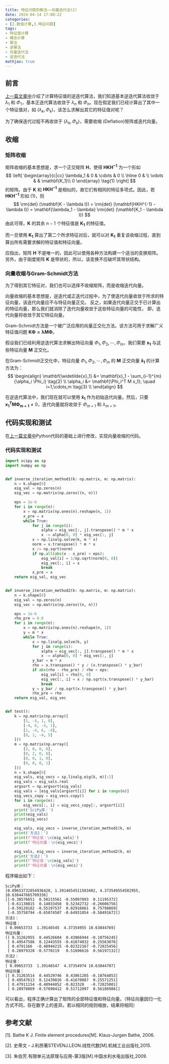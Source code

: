 ```yaml
---
title: 特征问题的解法——向量迭代法(2)
date: 2024-04-14 17:08:22
categories:
- [2.数值计算,3.特征问题]
tags:
- 特征值计算
- 模态计算
- 幂法
- 逆幂法
- 向量迭代法
- 逆迭代法
mathjax: true
---
```


## 前言

[上一篇文章中](https://xianchao-xu.github.io/2024/04/06/%E7%89%B9%E5%BE%81%E9%97%AE%E9%A2%98%E7%9A%84%E8%A7%A3%E6%B3%95%E2%80%94%E2%80%94%E5%90%91%E9%87%8F%E8%BF%AD%E4%BB%A3%E6%B3%951/)介绍了计算特征值的逆迭代算法，我们知道基本逆迭代算法收敛于 $\lambda_1$ 和 $\Phi_1$，基本正迭代算法收敛于 $\lambda_n$ 和 $\Phi_n$。现在假定我们已经计算出了其中一个特征值对，如 $(\lambda_k, \Phi_k)$，该怎么求解出其它的特征值对呢？

为了确保迭代过程不再收敛于 $(\lambda_k, \Phi_k)$，需要收缩 (Deflation)矩阵或迭代向量。

## 收缩

### 矩阵收缩

矩阵收缩的基本思想是，求一个正交矩阵 $\mathbf{H}$，使得 $\mathbf{HKH^{-1}}$ 为一个形如
$$
\left[ 
    \begin{array}{c|cc}
        \lambda_1 & 0 & \cdots & 0 \\
        \hline
        0 & \\
        \vdots & & \mathbf{K_1}\\
        0
    \end{array} \tag{1}
\right]
$$
的矩阵。由于 $\mathbf{K}$ 和 $\mathbf{HKH^{-1}}$ 是相似的，故它们有相同的特征多项式。因此，若 $\mathbf{HKH^{-1}}$ 形如 (1)，则
$$
\rm{det} (\mathbf{K - \lambda I}) = \rm{det} (\mathbf{HKH^{-1} -\lambda I}) = \mathbf{\lambda_1 - \lambda} \rm{det} (\mathbf{K_1 - \lambda I})
$$
由此可得，$\mathbf{K}$ 的其余 $n-1$ 个特征值是 $\mathbf{K_1}$ 的特征值。

而一旦使用 $\mathbf{K_1}$ 算出了第二个所求特征对后，就可以对 $\mathbf{K_1}$ 重复该收缩过程，直到算出所有需要求解的特征值和特征向量。

应指出，矩阵 $\mathbf{H}$ 不是唯一的，因此可以使用各种方法构建一个适当的变换矩阵。
另外，由于刚度矩阵 $\mathbf{K}$ 是带状的，所以，该变换不应破坏其带状结构。

### 向量收缩与Gram-Schmidt方法

为了得到其它特征对，我们也可以选择不收缩矩阵，而是收缩迭代向量。

向量收缩的基本思想是，逆迭代或正迭代过程中，为了使迭代向量收敛于所求的特征向量，该迭代向量应不与特征向量正交。
反之，如果迭代向量正交于已计算出的特征向量，那么我们就消除了迭代向量收敛于这些特征向量的可能性，
即，迭代向量将收敛于其它特征向量。

Gram-Schmidt方法是一个被广泛应用的向量正交化方法。该方法可用于求解广义特征值问题 $\mathbf{K \Phi = \lambda M \Phi}$。

假设我们已经利用逆迭代算法求解出特征向量 $\Phi_1,\Phi_2,\cdots,\Phi_m$，我们需要 $\mathbf{x_1}$ 与这些特征向量 $\mathbf{M}$ 正交化。

在Gram-Schmidt正交化中，特征向量 $\Phi_1,\Phi_2,\cdots,\Phi_m$ 的 $\mathbf{M}$ 正交向量 $\mathbf{\widetilde{x}_1}$ 的计算方法为：
$$
\begin{align}
    \mathbf{\widetilde{x}_1} &= \mathbf{x}_1 - \sum_{i-1}^{m}{\alpha_i \Phi_i} \tag{2}  \\
    \alpha_i &= \mathbf{\Phi_i^T M x_1}; \quad i=1,\cdots,m \tag{3} \\
\end{align}
$$

在逆迭代算法中，我们现在就可以使用 $\mathbf{\widetilde{x}_1}$ 作为初始迭代向量。然后，只要 $\mathbf{x_1^T M \Phi_{m+1}} \neq 0$，迭代向量就将收敛于 $\Phi_{m+1}$ 和 ${\lambda_{m+1}}$。

## 代码实现和测试

在[上一篇文章中](https://xianchao-xu.github.io/2024/04/06/%E7%89%B9%E5%BE%81%E9%97%AE%E9%A2%98%E7%9A%84%E8%A7%A3%E6%B3%95%E2%80%94%E2%80%94%E5%90%91%E9%87%8F%E8%BF%AD%E4%BB%A3%E6%B3%951/)Python代码的基础上进行修改，实现向量收缩的代码。

### 代码实现和测试
``` Python
import scipy as sp
import numpy as np


def inverse_iteration_method1(k: np.matrix, m: np.matrix):
    n = k.shape[0]
    eig_val = np.zeros(n)
    eig_vec = np.matrix(np.zeros((n, n)))

    eps = 1e-6
    for i in range(n):
        x = np.matrix(np.ones(n).reshape(n, 1))
        x_pre = x
        while True:
            for j in range(i):
                alpha = eig_vec[:, j].transpose() * m * x
                x -= alpha[0, 0] * eig_vec[:, j]
            x = np.linalg.solve(k, m * x)
            norm = x.transpose() * m * x
            x /= np.sqrt(norm)
            if np.all(abs(x - x_pre) < eps):
                eig_val[i] = 1/np.sqrt(norm[0, 0])
                eig_vec[:, i] = x
                break
            x_pre = x
    return eig_val, eig_vec


def inverse_iteration_method2(k: np.matrix, m: np.matrix):
    n = k.shape[0]
    eig_val = np.zeros(n)
    eig_vec = np.matrix(np.zeros((n, n)))

    eps = 1e-6
    rho_pre = 0.0
    for i in range(n):
        x = np.matrix(np.ones(n).reshape(n, 1))
        y = m * x
        while True:
            x = np.linalg.solve(k, y)
            for j in range(i):
                alpha = eig_vec[:, j].transpose() * m * x
                x -= alpha[0, 0] * eig_vec[:, j]
            y_bar = m * x
            rho = x.transpose() * y / (x.transpose() * y_bar)
            if abs(rho - rho_pre) / rho < eps:
                eig_val[i] = rho[0, 0]
                eig_vec[:, i] = x / np.sqrt(x.transpose() * y_bar)
                break
            y = y_bar / np.sqrt(x.transpose() * y_bar)
            rho_pre = rho
    return eig_val, eig_vec


def test():
    k = np.matrix(np.array([
        [5, -4, 1, 0],
        [-4, 6, -4, 1],
        [1, -4, 6, -4],
        [0, 1, -4, 5]
    ]))
    m = np.matrix(np.array([
        [2, 0, 0, 0],
        [0, 2, 0, 0],
        [0, 0, 1, 0],
        [0, 0, 0, 1]
    ]))
    n = k.shape[0]
    eig_vals, eig_vecs = sp.linalg.eig(k, m)[:2]
    eig_vals = eig_vals.real
    argsort = np.argsort(eig_vals)
    eig_vals = [eig_vals[argsort[i]] for i in range(n)]
    eig_vecs_copy = eig_vecs.copy()
    for i in range(n):
        eig_vecs[:, i] = eig_vecs_copy[:, argsort[i]]
    print('SciPy库：')
    print(eig_vals)
    print(eig_vecs)

    eig_vals, eig_vecs = inverse_iteration_method1(k, m)
    print('方法1：')
    print(f'特征值：\n{eig_vals}')
    print(f'特征向量：\n{eig_vecs}')

    eig_vals, eig_vecs = inverse_iteration_method2(k, m)
    print('方法2：')
    print(f'特征值：\n{eig_vals}')
    print(f'特征向量：\n{eig_vecs}')
```

程序输出如下：
```
SciPy库：
[0.09653732854936428, 1.3914654511583402, 4.373549554582955, 10.638447665709336]
[[-0.38576651  0.50215561 -0.55097093  0.11195372]
 [-0.61138815  0.14033458  0.52342732 -0.26606756]
 [-0.59120182 -0.55197537  0.02916661  0.75798869]
 [-0.35758794 -0.65074507 -0.64931054 -0.58491672]]
方法1：
特征值：
[ 0.09653733  1.39146545  4.37354955 10.63844769]
特征向量：
[[ 0.31262955  0.44526604  0.43866944 -0.10756245]
 [ 0.49547586  0.12443555 -0.41674032  0.25563076]
 [ 0.4791166  -0.48944215 -0.02322167 -0.72825456]
 [ 0.28979328 -0.5770219   0.51696616  0.56197132]]
方法2：
特征值：
[ 0.09653733  1.39146547  4.37354974 10.63844707]
特征向量：
[[ 0.31263514  0.44529746  0.43861285 -0.10764853]
 [ 0.49547613  0.12439816 -0.41670087  0.25571251]
 [ 0.47911154 -0.48944852 -0.023328   -0.72825001]
 [ 0.28978869 -0.57698412  0.51712097  0.56186986]]
```

可以看出，程序正确计算出了矩阵的全部特征值和特征向量。（特征向量因归一化方式不同，存在数字上的差异。若以相同的规则缩放，结果将相同）

## 参考文献

[1]. Bathe K J. Finite element procedures[M]. Klaus-Jurgen Bathe, 2006.

[2]. 史蒂文・J.利昂著STEVENJ.LEON.线性代数[M].机械工业出版社,2015.

[3]. 朱伯芳.有限单元法原理与应用-第3版[M].中国水利水电出版社,2009.
